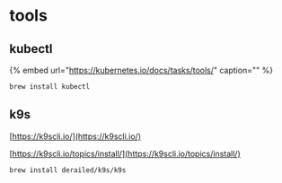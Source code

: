 # tools

## kubectl

{% embed url="https://kubernetes.io/docs/tasks/tools/" caption="" %}

```sh
brew install kubectl
```

## k9s

[https://k9scli.io/](https://k9scli.io/)

[https://k9scli.io/topics/install/](https://k9scli.io/topics/install/)

```sh
brew install derailed/k9s/k9s
```

